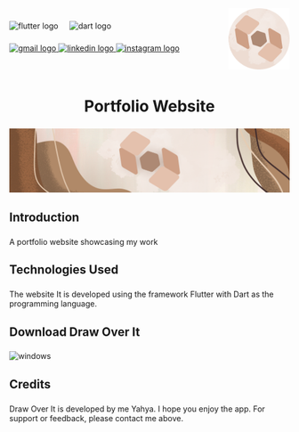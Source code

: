 
<img align="right" height="110" src="assets/images/logo.png"/>

###

<div align="left">
  <img src="https://cdn.jsdelivr.net/gh/devicons/devicon/icons/flutter/flutter-original.svg" height="30" alt="flutter logo"  />
  <img width="12" />
  <img src="https://cdn.jsdelivr.net/gh/devicons/devicon/icons/dart/dart-original.svg" height="30" alt="dart logo"  />
</div>

###

<div align="left">
  <a href="mailto:yahya.amarneh73@gmail.com">
  <img src="https://img.shields.io/static/v1?message=Gmail&logo=gmail&label=&color=D14836&logoColor=white&labelColor=&style=for-the-badge" height="35" alt="gmail logo"  />
  </a>
  <a href="https://www.linkedin.com/in/yahya-amarneh-315528229/">
  <img src="https://img.shields.io/static/v1?message=LinkedIn&logo=linkedin&label=&color=0077B5&logoColor=white&labelColor=&style=for-the-badge" height="35" alt="linkedin logo"  />
  </a>
  <a href="https://www.instagram.com/yahyaamarneh_/">
  <img src="https://img.shields.io/static/v1?message=Instagram&logo=instagram&label=&color=E4405F&logoColor=white&labelColor=&style=for-the-badge" height="35" alt="instagram logo"  />
  </a>
</div>

###

<br clear="both">

<h1 align="center">Portfolio Website</h1>

###

<div align="center">
  <img  src="assets/images/Main Logo (Banner).png"/>
</div>

###

<h2 align="left">Introduction</h2>

###

<p align="left">A portfolio website showcasing my work</p>


<h2 align="left">Technologies Used</h2>

###

<p align="left">The website It is developed using the framework Flutter with Dart as the programming language.</p>

###

<h2 align="left">Download Draw Over It</h2>

###

<div align="left">
<a href="https://github.com/YahyaAAAAAAA/DrawOverIt/releases/tag/v1.1" style="text-decoration: none">
  <img src="assets/images/Draw Over It Windows.png" height="100" alt="windows"  />
</a>
  
</div>

###

<h2 align="left">Credits</h2>

###

<p align="left">Draw Over It is developed by me Yahya. I hope you enjoy the app. For support or feedback, please contact me above.</p>

###
